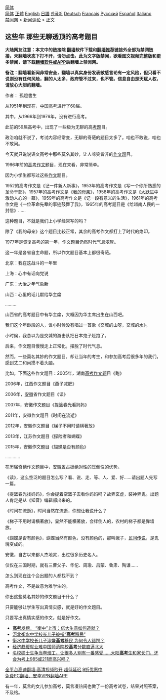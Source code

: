  <!-- 面包屑导航 --> <div class="breadcrumb"><!-- GTranslate: https://gtranslate.io/ -->  <div class="switcher notranslate">  <div class="selected">  <a href="#" onclick="return false;"> 简体</a>  </div>  <div class="option">  <a href="https://www.bannedbook.org" onclick="doGTranslate('zh-CN|zh-CN');jQuery('div.switcher div.selected a').html(jQuery(this).html());return false;" title="简体中文" class="nturl selected"> 简体</a>  <a href="https://www.bannedbook.org/zh-tw/" onclick="doGTranslate('zh-CN|zh-TW');jQuery('div.switcher div.selected a').html(jQuery(this).html());return false;" title="繁體中文" class="nturl"> 正體</a>  <a href="https://www.bannedbook.org/en/" onclick="doGTranslate('zh-CN|en');jQuery('div.switcher div.selected a').html(jQuery(this).html());return false;" title="English" class="nturl"> English</a>  <a href="https://www.bannedbook.org/ja/" onclick="doGTranslate('zh-CN|ja');jQuery('div.switcher div.selected a').html(jQuery(this).html());return false;" title="日本語" class="nturl"> 日語</a>  <a href="https://www.bannedbook.org/ko/" onclick="doGTranslate('zh-CN|ko');jQuery('div.switcher div.selected a').html(jQuery(this).html());return false;" title="한국어" class="nturl"> 한국어</a>  <a href="https://www.bannedbook.org/de/" onclick="doGTranslate('zh-CN|de');jQuery('div.switcher div.selected a').html(jQuery(this).html());return false;" title="Deutsch" class="nturl"> Deutsch</a>  <a href="https://www.bannedbook.org/fr/" onclick="doGTranslate('zh-CN|fr');jQuery('div.switcher div.selected a').html(jQuery(this).html());return false;" title="Français" class="nturl"> Français</a>  <a href="https://www.bannedbook.org/ru/" onclick="doGTranslate('zh-CN|ru');jQuery('div.switcher div.selected a').html(jQuery(this).html());return false;" title="Русский" class="nturl"> Русский</a>  <a href="https://www.bannedbook.org/es/" onclick="doGTranslate('zh-CN|es');jQuery('div.switcher div.selected a').html(jQuery(this).html());return false;" title="Español" class="nturl"> Español</a>  <a href="https://www.bannedbook.org/it/" onclick="doGTranslate('zh-CN|it');jQuery('div.switcher div.selected a').html(jQuery(this).html());return false;" title="Italiano" class="nturl"> Italiano</a>  </div>  </div>      <div class='breadcrumb-sub'><!-- Breadcrumb NavXT 6.3.0 --> <a href="https://www.bannedbook.org/" class="home">禁闻网</a> &gt; <a href="https://www.bannedbook.org/bnews/comments/" class="category">新闻评论</a> &gt; 正文</div></div><h2>这些年 那些无聊透顶的高考题目</h2> <p class="notice"><b>大陆网友注意：本文中的链接除 <a href="https://github.com/bannedbook/fanqiang" >翻墙</a>软件下载和<a href="https://github.com/killgcd/justmysocks/blob/master/README.md">翻墙推荐</a>链接外全部为禁网链接，未翻墙状态下打不开，请勿点击。此为文字版禁闻，欲看图文视频完整版和更多禁闻，请下载<a href="https://github.com/bannedbook/fanqiang">翻墙软件或APP</a>后翻墙上禁闻网。</p><p>备注：翻墙看新闻非常安全，翻墙以真实身份发表敏感言论有一定风险，但只看不说则没有任何风险，翻的人太多，政府管不过来，也不管。信息自由是天赋人权，请放心大胆的翻墙。</b></p>  <div class="entry"> <p>作者： 孤燈書生</p> <p>从1951年到现在，<span class='wp_keywordlink_affiliate'><a href="https://www.bannedbook.org/" title="中国" target="_blank">中国</a></span><a href="https://www.bannedbook.org/bnews/tag/%e9%ab%98%e8%80%83/" class="st_tag internal_tag" rel="tag" title="标签 高考 下的日志">高考</a>进行了60届。</p> <p>其中，从1966年到1976年，没有进行高考。</p> <p>此前的59届高考中，出现了一些极为无聊的高<a href="https://www.bannedbook.org/bnews/tag/%E8%80%83%E9%A2%98/" class="st_tag internal_tag" rel="tag" title="标签 考题 下的日志">考题</a>目。</p> <p>政治咱就不说了，考试内容经常变，无聊的奇葩的题目太多了。咱也不敢说，咱也不敢问。</p> <p>今天就只说说语文高考中那些莫名其妙，让人啼笑皆非的<a href="https://www.bannedbook.org/bnews/tag/%E4%BD%9C%E6%96%87%E9%A2%98/" class="st_tag internal_tag" rel="tag" title="标签 作文题 下的日志">作文题</a>目。</p> <p>1966年前的<a href="https://www.bannedbook.org/bnews/tag/%E9%AB%98%E8%80%83%E4%BD%9C%E6%96%87/" class="st_tag internal_tag" rel="tag" title="标签 高考作文 下的日志">高考作文</a>题目，现在来看，非常简单。</p> <p>因为小学生都写过这些<a href="https://www.bannedbook.org/bnews/tag/%E4%BD%9C%E6%96%87/" class="st_tag internal_tag" rel="tag" title="标签 作文 下的日志">作文</a>题目。</p> <p>1952的高考作文是《记一件新人新事》，1953年的高考作文是《写一个你所熟悉的革命干部》，1957年的高考作文是《<a href="https://www.bannedbook.org/bnews/tag/%E6%88%91%E7%9A%84%E6%AF%8D%E4%BA%B2/" class="st_tag internal_tag" rel="tag" title="标签 我的母亲 下的日志">我的母亲</a>》，1958年的高考作文是《<span class='wp_keywordlink'><a href="https://www.bannedbook.org/forum2/topic242.html" title="大跃进亲历记" target="_blank">大跃进</a></span>中激动人心的一幕》，1959年的高考作文是《记一段有意义的生活》，1961年的高考作文是《一位革命先辈的事迹鼓舞了我》，1965年的高考题目是《给越南人民的一封信》……</p> <p>这种题目，不就是我们上小学经常写的吗？</p> <p>除了《我的母亲》这个题目比较正常，其余的高考作文都打上了时代的烙印。</p>  <p>1977年是恢复高考的第一年，作文题目仍然时代气息浓厚。</p> <p>这一年是各省自主命题，所以作文题目基本上都很奇葩。</p> <p>北京：我在这战斗的一年里</p> <p>上海：心中有话向党说</p> <p>广东：大治之年气象新</p> <p>山西：心里的话儿献给华主席</p> <p>………</p> <p>山西省的高考题目中有华主席，大概因为华主席出生在山西吧。</p> <p>我们这个年龄段的人，谁小时候没有唱过一首歌《交城的山呀，交城的水》。</p> <p>小时候，我总以为是交城的游击队把日本鬼子赶跑了。</p> <p>后来，作文题目慢慢走上正常化，摆脱了时代气息。</p>  <p>然而，一些莫名其妙的作文题目，却让当年的考生，和参加高考后很多年的我们，感到丈二和尚摸不着头脑。</p> <p>比如，下面这些作文题目：2005年，湖南<a href="https://www.bannedbook.org/bnews/tag/%E9%AB%98%E8%80%83%E4%BD%9C%E6%96%87%E9%A2%98/" class="st_tag internal_tag" rel="tag" title="标签 高考作文题 下的日志">高考作文题</a>目《跑》</p> <p>2006年，江西作文题目《燕子减肥》</p> <p>2006年，<a href="https://www.bannedbook.org/bnews/tag/%e5%ae%89%e5%be%bd/" class="st_tag internal_tag" rel="tag" title="标签 安徽 下的日志">安徽</a>省作文题目《读》</p> <p>2007年，安徽作文题目《提篮春光看妈妈》</p> <p>2011年，安徽作文题目《时间在流逝》</p> <p>2012年，安徽作文题目《梯子不用时请横著放》</p> <p>2013年，江苏作文题目《探险者和蝴蝶》</p> <p>2015年，安徽作文题目《蝴蝶是否有颜色》</p> <p>…………</p> <p>在历届奇葩作文题目中，<a href="https://www.bannedbook.org/bnews/tag/%E5%AE%89%E5%BE%BD%E7%9C%81/" class="st_tag internal_tag" rel="tag" title="标签 安徽省 下的日志">安徽省</a>占据绝对性的压倒性的优势。</p>  <p>《读》，这么空泛的题目怎么写？看、说、走、等、人、爱、好……请出题人先写一篇。</p> <p>《提篮春光找妈妈》，你会提着空篮子去看你妈妈吗？故弄玄虚，装神弄鬼。出题人肯定是从《知音》编辑部出来的。</p> <p>《时间在流逝》，时间当然在流逝，你想让我说什么？</p> <p>《梯子不用时请横著放》，显然不能横著放，会绊倒人的，农村的梯子都是靠墙放。</p> <p>《蝴蝶是否有颜色》，蝴蝶当然有颜色，没有颜色的，那叫蛾子，<span class='wp_keywordlink'><a href="https://www.bannedbook.org/forum2/topic1601.html" title="正见网《民间传说》" target="_blank">民间传说</a></span>，是鬼魂变成的。</p> <p>安徽，自古以来都人杰地灵，出过很多历史名人。</p> <p>仅仅在三国时期，就有三曹父子、华佗、周瑜、吕蒙、鲁肃、陶谦……</p> <p>怎么到现在连个会出题的人都找不到？</p> <p>高考作文，不是故意为难学生的。</p> <p>你出这些莫名其妙的作文题目干什么？</p> <p>只要能够让学生写出真情实感，就是好的作文题目。</p>  <p>只要写出真情实感的作文，就是好作文。</p> <ul class='op-related-articles' title='相关阅读'> <li><a href='https://www.bannedbook.org/bnews/comments/20210822/1611047.html' target='_blank'><b>高考</b>发榜， “衡中”上市：偌大生意如何造就？</a></li> <li><a href='https://www.bannedbook.org/bnews/baitai/20210819/1609342.html' target='_blank'>河北衡水中学校长儿子被指“<b>高考</b>移民”</a></li> <li><a href='https://www.bannedbook.org/bnews/cnnews/20210819/1609314.html' target='_blank'>衡水中学校长儿子涉嫌<b>高考</b>移民 为何令人错愕？</a></li> <li><a href='https://www.bannedbook.org/bnews/baitai/20210813/1605777.html' target='_blank'>经济趋缓就业难中国师范院校<b>高考</b>分数直逼北大</a></li> <li><a href='https://www.bannedbook.org/bnews/bannedvideo/20210731/1597438.html' target='_blank'>名校硕士生争当卷烟工，让很多人别有一番感受……大陆<b>高考</b>生和家长们，还会为考上985或211而高兴吗？</a></li> </ul> <p class="texttj"> <a href="https://github.com/bannedbook/fanqiang/wiki/V2ray%E6%9C%BA%E5%9C%BA" target="_blank">全平台高速翻墙:高清视频秒开,超低延迟,9折优惠中</a><br/> <a href="https://github.com/bannedbook/fanqiang/wiki/%E7%A6%81%E9%97%BB%E7%BD%91%E5%AE%89%E5%8D%93%E7%BF%BB%E5%A2%99%E6%96%B0%E9%97%BBAPP" target="_blank">免费PC翻墙、安卓VPN翻墙APP</a></p><p>有一年，莫言的女儿参加高考，莫言凑热闹也做了一份高考试卷，结果对照答案，不及格。</p><a name='sharetosocial'></a>  <div style="margin-bottom:5px;padding-bottom:5px;clear:both"> <div id="archive-pix-1" class="banner-ads"> <!-- AuctionX Display platform tag START --> <div id="26318x728x90x621x_ADSLOT2" clicktrack="%%CLICK_URL_ESC%%"></div> <!-- AuctionX Display platform tag END --> </div> <div id="archive-pix-2" class="banner-ads"> <!-- AuctionX Display platform tag START --> <div id="26315x300x250x621x_ADSLOT2" clicktrack="%%CLICK_URL_ESC%%"></div> <!-- AuctionX Display platform tag END --> </div> </div>  <div id="archive-pix-1" class="banner-ads"> <!-- AuctionX Display platform tag START --> <div id="26318x728x90x621x_ADSLOT3" clicktrack="%%CLICK_URL_ESC%%"></div> <!-- AuctionX Display platform tag END --> </div> </div><!--END ENTRY--> 